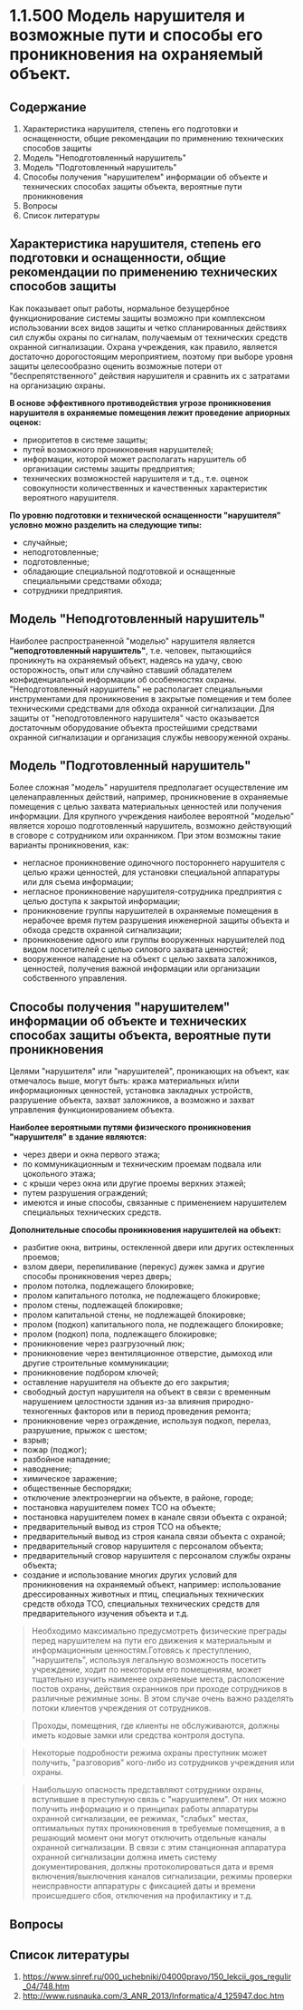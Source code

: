 # 1.1.500 Модель нарушителя и возможные пути и способы его проникновения на охраняемый объект.
## Содержание

1. Характеристика нарушителя, степень его подготовки и оснащенности, общие рекомендации по применению технических способов защиты
2. Модель "Неподготовленный нарушитель"
3. Модель "Подготовленный нарушитель"
4. Способы получения "нарушителем" информации об объекте и технических способах защиты объекта, вероятные пути проникновения
5. Вопросы
6. Список литературы

## Характеристика нарушителя, степень его подготовки и оснащенности, общие рекомендации по применению технических способов защиты

Как показывает опыт работы, нормальное безущербное функционирование системы защиты возможно при комплексном использовании всех видов защиты и четко спланированных действиях сил службы охраны по сигналам, получаемым от технических средств охранной сигнализации.
Охрана учреждения, как правило, является достаточно дорогостоящим мероприятием, поэтому при выборе уровня защиты целесообразно оценить возможные потери от "беспрепятственного" действия нарушителя и сравнить их с затратами на организацию охраны.

**В основе эффективного противодействия угрозе проникновения нарушителя в охраняемые помещения лежит проведение априорных оценок:**
- приоритетов в системе защиты;
- путей возможного проникновения нарушителей;
- информации, которой может располагать нарушитель об организации системы защиты предприятия;
- технических возможностей нарушителя и т.д., т.е. оценок совокупности количественных и качественных характеристик вероятного нарушителя.

**По уровню подготовки и технической оснащенности "нарушителя" условно можно разделить на следующие типы:**
- случайные;
- неподготовленные;
- подготовленные;
- обладающие специальной подготовкой и оснащенные специальными средствами обхода;
- сотрудники предприятия.

## Модель "Неподготовленный нарушитель"

Наиболее распространенной "моделью" нарушителя является **"неподготовленный нарушитель"**, т.е. человек, пытающийся проникнуть на охраняемый объект, надеясь на удачу, свою осторожность, опыт или случайно ставший обладателем конфиденциальной информации об особенностях охраны. "Неподготовленный нарушитель" не располагает специальными инструментами для проникновения в закрытые помещения и тем более техническими средствами для обхода охранной сигнализации. Для защиты от "неподготовленного нарушителя" часто оказывается достаточным оборудование объекта простейшими средствами охранной сигнализации и организация службы невооруженной охраны.

## Модель "Подготовленный нарушитель"

Более сложная "модель" нарушителя предполагает осуществление им целенаправленных действий, например, проникновение в охраняемые помещения с целью захвата материальных ценностей или получения информации. Для крупного учреждения наиболее вероятной "моделью" является хорошо подготовленный нарушитель, возможно действующий в сговоре с сотрудником или охранником. При этом возможны такие варианты проникновения, как:

- негласное проникновение одиночного постороннего нарушителя с целью кражи ценностей, для установки специальной аппаратуры или для съема информации;
- негласное проникновение нарушителя-сотрудника предприятия с целью доступа к закрытой информации;
- проникновение группы нарушителей в охраняемые помещения в нерабочее время путем разрушения инженерной защиты объекта и обхода средств охранной сигнализации;
- проникновение одного или группы вооруженных нарушителей под видом посетителей с целью силового захвата ценностей;
- вооруженное нападение на объект с целью захвата заложников, ценностей, получения важной информации или организации собственного управления.

## Способы получения "нарушителем" информации об объекте и технических способах защиты объекта, вероятные пути проникновения

Целями "нарушителя" или "нарушителей", проникающих на объект, как отмечалось выше, могут быть: кража материальных и/или информационных ценностей, установка закладных устройств, разрушение объекта, захват заложников, а возможно и захват управления функционированием объекта.

**Наиболее вероятными путями физического проникновения "нарушителя" в здание являются:**
- через двери и окна первого этажа;
- по коммуникационным и техническим проемам подвала или цокольного этажа;
- с крыши через окна или другие проемы верхних этажей;
- путем разрушения ограждений;
- имеются и иные способы, связанные с применением нарушителем специальных технических средств.

 **Дополнительные способы проникновения нарушителей на объект:**

- разбитие окна, витрины, остекленной двери или других остекленных проемов;
- взлом двери, перепиливание (перекус) дужек замка и другие способы проникновения через дверь;
- пролом потолка, подлежащего блокировке;
- пролом капитального потолка, не подлежащего блокировке;
- пролом стены, подлежащей блокировке;
- пролом капитальной стены, не подлежащей блокировке;
- пролом (подкоп) капитального пола, не подлежащего блокировке;
- пролом (подкоп) пола, подлежащего блокировке;
- проникновение через разгрузочный люк;
- проникновение через вентиляционное отверстие, дымоход или другие строительные коммуникации;
- проникновение подбором ключей;
- оставление нарушителя на объекте до его закрытия;
- свободный доступ нарушителя на объект в связи с временным нарушением целостности здания из-за влияния природно-техногенных факторов или в период проведения ремонта;
- проникновение через ограждение, используя подкоп, перелаз, разрушение, прыжок с шестом;
- взрыв;
- пожар (поджог);
- разбойное нападение;
- наводнение;
- химическое заражение;
- общественные беспорядки;
- отключение электроэнергии на объекте, в районе, городе;
- постановка нарушителем помех ТСО на объекте;
- постановка нарушителем помех в канале связи объекта с охраной;
- предварительный вывод из строя ТСО на объекте;
- предварительный вывод из строя канала связи объекта с охраной;
- предварительный сговор нарушителя с персоналом объекта;
- предварительный сговор нарушителя с персоналом службы охраны объекта;
- создание и использование многих других условий для проникновения на охраняемый объект, например: использование дрессированных животных и птиц, специальных технических средств обхода ТСО, специальных технических средств для предварительного изучения объекта и т.д.

> Необходимо максимально предусмотреть физические преграды перед нарушителем на пути его движения к материальным и информационным ценностям.Готовясь к преступлению, "нарушитель", используя легальную возможность посетить учреждение, ходит по некоторым его помещениям, может тщательно изучить наименее охраняемые места, расположение постов охраны, действия охранников при проходе сотрудников в различные режимные зоны. В этом случае очень важно разделять потоки клиентов учреждения от сотрудников.

> Проходы, помещения, где клиенты не обслуживаются, должны иметь кодовые замки или средства контроля доступа.

> Некоторые подробности режима охраны преступник может получить, "разговорив" кого-либо из сотрудников учреждения или охраны.

> Наибольшую опасность представляют сотрудники охраны, вступившие в преступную связь с "нарушителем". От них можно получить информацию и о принципах работы аппаратуры охранной сигнализации, ее режимах, "слабых" местах, оптимальных путях проникновения в требуемые помещения, а в решающий момент они могут отключить отдельные каналы охранной сигнализации. В связи с этим станционная аппаратура охранной сигнализации должна иметь систему документирования, должны протоколироваться дата и время включения/выключения каналов сигнализации, режимы проверки неисправности аппаратуры с фиксацией даты и времени происшедшего сбоя, отключения на профилактику и т.д.
## Вопросы

## Список литературы

1. https://www.sinref.ru/000_uchebniki/04000pravo/150_lekcii_gos_regulir_04/748.htm
2. http://www.rusnauka.com/3_ANR_2013/Informatica/4_125947.doc.htm
